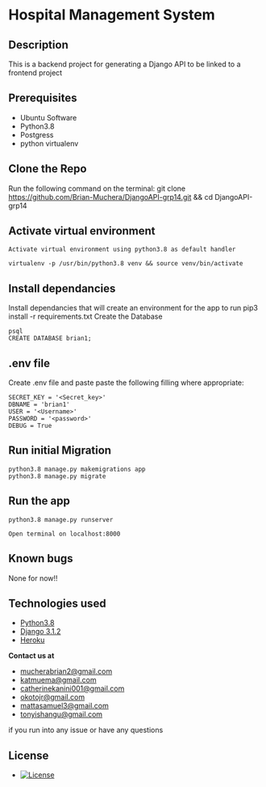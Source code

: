 # Hospital Management System

## Description
 This is a backend project for generating a Django API to be linked to a frontend project

 ## Prerequisites

   - Ubuntu Software
   - Python3.8
   - Postgress
   - python virtualenv

 ## Clone the Repo

Run the following command on the terminal: git clone https://github.com/Brian-Muchera/DjangoAPI-grp14.git
    &&
cd DjangoAPI-grp14

## Activate virtual environment

    Activate virtual environment using python3.8 as default handler

    virtualenv -p /usr/bin/python3.8 venv && source venv/bin/activate

 ## Install dependancies

Install dependancies that will create an environment for the app to run pip3 install -r requirements.txt
Create the Database

    psql
    CREATE DATABASE brian1;

 ## .env file

Create .env file and paste paste the following filling where appropriate:

    SECRET_KEY = '<Secret_key>'
    DBNAME = 'brian1'
    USER = '<Username>'
    PASSWORD = '<password>'
    DEBUG = True



 ## Run initial Migration

    python3.8 manage.py makemigrations app
    python3.8 manage.py migrate

 ## Run the app

    python3.8 manage.py runserver

    Open terminal on localhost:8000
 ## Known bugs

None for now!!

 ## Technologies used

- [Python3.8](https://www.python.org/)
- [Django 3.1.2](https://docs.djangoproject.com/en/2.2/)
- [Heroku](https://heroku.com)

**Contact us at**
- mucherabrian2@gmail.com 
- katmuema@gmail.com
- catherinekanini001@gmail.com
- okotojr@gmail.com
- mattasamuel3@gmail.com
- tonyishangu@gmail.com

if you run into any issue or have any questions

## License

- [![License](https://img.shields.io/packagist/l/loopline-systems/closeio-api-wrapper.svg)](https://github.com/Brian-Muchera/DjangoAPI-grp14.git)
